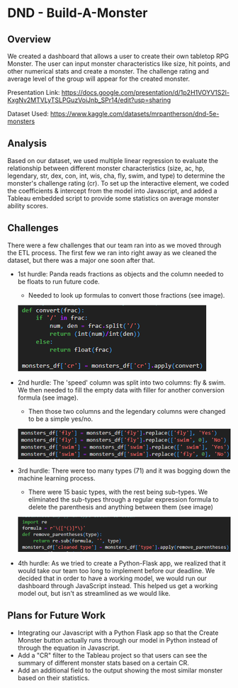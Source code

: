 # DND - Build-A-Monster

## Overview

We created a dashboard that allows a user to create their own tabletop RPG Monster. The user can input monster characteristics like size, hit points, and other numerical stats and create a monster. The challenge rating and average level of the group will appear for the created monster.

Presentation Link: https://docs.google.com/presentation/d/1p2H1VOYV1S2l-KxgNv2MTVLyTSLPGuzVoiJnb_SPr14/edit?usp=sharing 

Dataset Used: https://www.kaggle.com/datasets/mrpantherson/dnd-5e-monsters 

## Analysis

Based on our dataset, we used multiple linear regression to evaluate the relationship between different monster characteristics (size, ac, hp, legendary, str, dex, con, int, wis, cha, fly, swim, and type) to determine the monster's challenge rating (cr). To set up the interactive element, we coded the coefficients & intercept from the model into Javascript, and added a Tableau embedded script to provide some statistics on average monster ability scores. 

## Challenges

There were a few challenges that our team ran into as we moved through the ETL process. The first few we ran into right away as we cleaned the dataset, but there was a major one soon after that. 

- 1st hurdle: Panda reads fractions as objects and the column needed to be floats to run future code.
    - Needed to look up formulas to convert those fractions (see image).
    
    ![Fraction conversion formula](https://github.com/TheCarpeDM/DND/blob/7b308333753437b94eacec777867c7feab3b5ae7/resources/fractions.PNG)
    
- 2nd hurdle: The 'speed' column was split into two columns: fly & swim. We then needed to fill the empty data with filler for another conversion formula (see image).
    - Then those two columns and the legendary columns were changed to be a simple yes/no.
    
    ![Column split and filler formula](https://github.com/TheCarpeDM/DND/blob/7b308333753437b94eacec777867c7feab3b5ae7/resources/speed_column.PNG)
    
- 3rd hurdle: There were too many types (71) and it was bogging down the machine learning process.
    - There were 15 basic types, with the rest being sub-types. We eliminated the sub-types through a regular expression formula to delete the parenthesis and anything       between them (see image)
    
    ![Regular Expression to delete parenthesis](https://github.com/TheCarpeDM/DND/blob/7b308333753437b94eacec777867c7feab3b5ae7/resources/ReGex.PNG)

- 4th hurdle: As we tried to create a Python-Flask app, we realized that it would take our team too long to implement before our deadline. We decided that in order to    have a working model, we would run our dashboard through JavaScript instead. This helped us get a working model out, but isn't as streamlined as we would like.

## Plans for Future Work
- Integrating our Javascript with a Python Flask app so that the Create Monster button actually runs through our model in Python instead of through the equation in Javascript.
- Add a "CR" filter to the Tableau project so that users can see the summary of different monster stats based on a certain CR.
- Add an additional field to the output showing the most similar monster based on their statistics.
